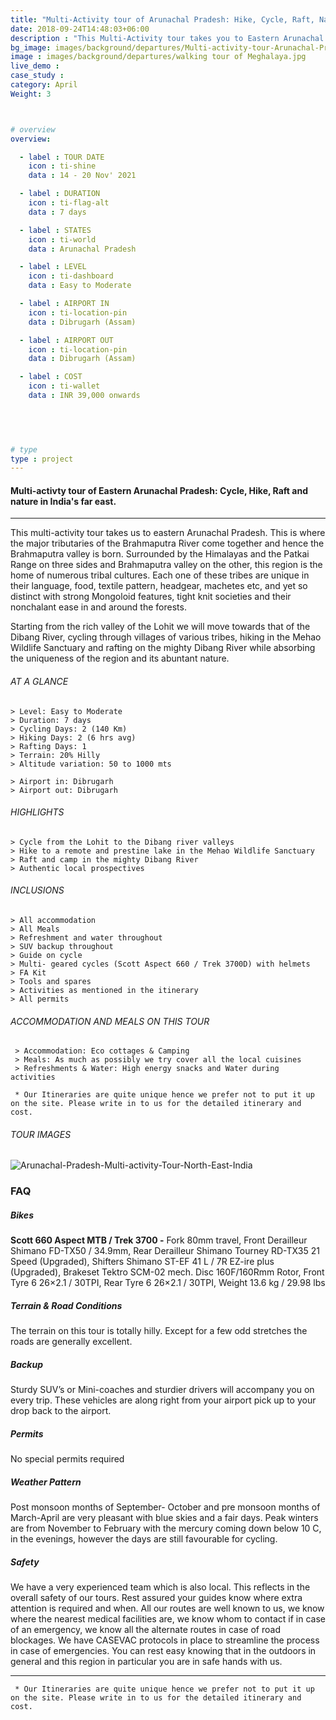```yaml
---
title: "Multi-Activity tour of Arunachal Pradesh: Hike, Cycle, Raft, Nature | 7 days "
date: 2018-09-24T14:48:03+06:00
description : "This Multi-Activity tour takes you to Eastern Arunachal Pradesh on a Cycling, Hiking, Rafting and Nature holiday"
bg_image: images/background/departures/Multi-activity-tour-Arunachal-Pradesh-departure.jpg
image : images/background/departures/walking tour of Meghalaya.jpg
live_demo : 
case_study : 
category: April
Weight: 3



# overview
overview:

  - label : TOUR DATE
    icon : ti-shine
    data : 14 - 20 Nov' 2021

  - label : DURATION
    icon : ti-flag-alt
    data : 7 days

  - label : STATES
    icon : ti-world
    data : Arunachal Pradesh

  - label : LEVEL
    icon : ti-dashboard
    data : Easy to Moderate

  - label : AIRPORT IN
    icon : ti-location-pin
    data : Dibrugarh (Assam)

  - label : AIRPORT OUT
    icon : ti-location-pin
    data : Dibrugarh (Assam)

  - label : COST
    icon : ti-wallet
    data : INR 39,000 onwards
  

 


# type
type : project
---
```


#### Multi-activty tour of Eastern Arunachal Pradesh: Cycle, Hike, Raft and nature in India's far east.

---
This multi-activity tour takes us to eastern Arunachal Pradesh. This is where the major tributaries of the Brahmaputra River come together and hence the Brahmaputra valley is born. Surrounded by the Himalayas and the Patkai Range on three sides and Brahmaputra valley on the other, this region is the home of numerous tribal cultures. Each one of these tribes are unique in their language, food, textile pattern, headgear, machetes etc, and yet so distinct with strong Mongoloid features, tight knit societies and their nonchalant ease in and around the forests. 

Starting from the rich valley of the Lohit we will move towards that of the Dibang River, cycling through villages of various tribes, hiking in the Mehao Wildlife Sanctuary and rafting on the mighty Dibang River while absorbing the uniqueness of the region and its abuntant nature.





###### AT A GLANCE
```
> Level: Easy to Moderate
> Duration: 7 days
> Cycling Days: 2 (140 Km)
> Hiking Days: 2 (6 hrs avg)
> Rafting Days: 1 
> Terrain: 20% Hilly
> Altitude variation: 50 to 1000 mts

> Airport in: Dibrugarh
> Airport out: Dibrugarh
```


###### HIGHLIGHTS
```
> Cycle from the Lohit to the Dibang river valleys
> Hike to a remote and prestine lake in the Mehao Wildlife Sanctuary
> Raft and camp in the mighty Dibang River
> Authentic local prospectives
```

###### INCLUSIONS
```
> All accommodation
> All Meals
> Refreshment and water throughout
> SUV backup throughout
> Guide on cycle
> Multi- geared cycles (Scott Aspect 660 / Trek 3700D) with helmets
> FA Kit
> Tools and spares
> Activities as mentioned in the itinerary
> All permits
```

###### ACCOMMODATION AND MEALS ON THIS TOUR

```
 > Accommodation: Eco cottages & Camping
 > Meals: As much as possibly we try cover all the local cuisines
 > Refreshments & Water: High energy snacks and Water during activities  
```

``` * Our Itineraries are quite unique hence we prefer not to put it up on the site. Please write in to us for the detailed itinerary and cost.```

###### TOUR IMAGES

![Arunachal-Pradesh-Multi-activity-Tour-North-East-India](/images/background/departures/multi-activity-holiday-Arunachal-Pradesh-departure.jpg)



### FAQ


##### Bikes

**Scott 660 Aspect MTB / Trek 3700 -**
Fork 80mm travel, Front Derailleur Shimano FD-TX50 / 34.9mm, Rear Derailleur Shimano Tourney RD-TX35 21 Speed (Upgraded), Shifters Shimano ST-EF 41 L / 7R EZ-ire plus (Upgraded), Brakeset Tektro SCM-02 mech. Disc 160F/160Rmm Rotor, Front Tyre 6 26×2.1 / 30TPI, Rear Tyre 6 26×2.1 / 30TPI, Weight 13.6 kg / 29.98 lbs

##### Terrain & Road Conditions

The terrain on this tour is totally hilly. Except for a few odd stretches the roads are generally excellent.

##### Backup
Sturdy SUV’s or Mini-coaches and sturdier drivers will accompany you on every trip. These vehicles are along right from your airport pick up to your drop back to the airport.


##### Permits
No special permits required

##### Weather Pattern
Post monsoon months of September- October and pre monsoon months of March-April are very pleasant with blue skies and a fair days. Peak winters are from November to February with the mercury coming down below 10 C, in the evenings, however the days are still favourable for cycling.

##### Safety 
We have a very experienced team which is also local. This reflects in the overall safety of our tours. Rest assured your guides know where extra attention is required and when. All our routes are well known to us, we know where the nearest medical facilities are, we know whom to contact if in case of an emergency, we know all the alternate routes in case of road blockages. We have CASEVAC protocols in place to streamline the process in case of emergencies. You can rest easy knowing that in the outdoors in general and this region in particular you are in safe hands with us.



---
``` * Our Itineraries are quite unique hence we prefer not to put it up on the site. Please write in to us for the detailed itinerary and cost.```


